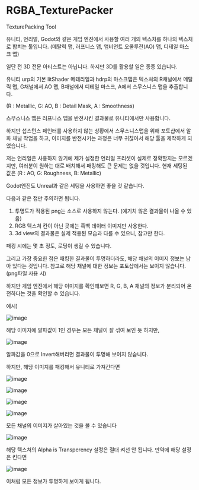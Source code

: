 # RGBA_TexturePacker
TexturePacking Tool


유니티, 언리얼, Godot와 같은 게임 엔진에서 사용할 여러 개의 텍스처를 하나의 텍스처로 합치는 툴입니다.
(메탈릭 맵, 러프니스 맵, 앰비언트 오쿨루전(AO) 맵, 디테일 마스크 맵)

일단 전 3D 전문 아티스트는 아닙니다. 하지만 3D를 활용할 일은 종종 있습니다.

유니티 urp의 기본 litShader 메테리얼과 hdrp의 마스크맵은
텍스처의 R채널에서 메탈릭 맵, G채널에서 AO 맵, B채널에서 디테일 마스크,
A에서 스무스니스 맵을 추출합니다.

(R : Metallic, G: AO, B : Detail Mask, A : Smoothness)

스무스니스 맵은 러프니스 맵을 반전시킨 결과물로 유니티에서만 사용합니다.

하지만 섭스턴스 페인터를 사용하지 않는 상황에서 스무스니스맵을 위해 포토샵에서 알파 채널 작업을 하고, 이미지를 반전시키는 과정은 너무 귀찮아서
해당 툴을 제작하게 되었습니다.

저는 언리얼은 사용하지 않기에 제가 설정한 언리얼 프리셋이 실제로 정확할지는 모르겠지만, 여러분이 원하는 대로 배치해서 패킹해도 큰 문제는 없을 것입니다.
현재 세팅된 값은 (R : AO, G: Roughness, B: Metallic)

Godot엔진도 Unreal과 같은 세팅을 사용하면 좋을 것 같습니다.





다음과 같은 점만 주의하면 됩니다.
1. 투명도가 적용된 png는 소스로 사용하지 않는다. (예기치 않은 결과물이 나올 수 있음)
2. RGB 텍스쳐 칸이 아닌 곳에는 흑백 데이터 이미지만 사용한다.
3. 3d view의 결과물은 실제 적용된 모습과 다를 수 있으니, 참고만 한다.

패킹 시에는 몇 초 정도, 로딩이 생길 수 있습니다.




그리고 가장 중요한 점은 패킹한 결과물이 투명하더라도, 해당 채널의 이미지 정보는 남아 있다는 것입니다.
참고로 해당 채널에 대한 정보는 포토샵에서는 보이지 않습니다.(png파일 사용 시)

하지만 게임 엔진에서 해당 이미지를 확인해보면 R, G, B, A 채널의 정보가 분리되어 온전하다는 것을 확인할 수 있습니다.



예시)

![image](https://github.com/user-attachments/assets/bf4bd372-1c10-4343-a367-97fcaec7cdf8)

해당 이미지에 알파값이 1인 경우는 모든 채널이 잘 섞여 보인 듯 하지만,

![image](https://github.com/user-attachments/assets/54222f17-52a7-4ab6-8844-f48dd5ec8817)

알파값을 0으로 Invert해버리면 결과물이 투명해 보이지 않습니다.

하지만, 해당 이미지를 패킹해서 유니티로 가져간다면

![image](https://github.com/user-attachments/assets/b070ce56-d8c3-432d-823a-1c63216f05f6)

![image](https://github.com/user-attachments/assets/71bac4f1-44d6-4696-8160-cbd190841352)

![image](https://github.com/user-attachments/assets/ed55e3aa-9ff9-4539-b98c-def47cc5b3ea)

![image](https://github.com/user-attachments/assets/dd4d1788-a963-4907-b629-b8e76e6026af)

모든 채널의 이미지가 살아있는 것을 볼 수 있습니다

![image](https://github.com/user-attachments/assets/b42af2e9-08f1-47a2-8fcf-9e5142ab138c)

해당 텍스쳐의 Alpha is Transperency 설정은 절대 켜선 안 됩니다.
만약에 해당 설정은 킨다면

![image](https://github.com/user-attachments/assets/5d19a6ff-1538-4b90-97bd-5d999e1bb38a)

이처럼 모든 정보가 투명하게 보이게 됩니다.
